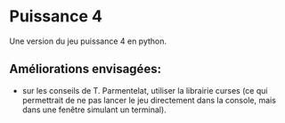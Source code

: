 # Puissance 4

Une version du jeu puissance 4 en python.

## Améliorations envisagées:
* sur les conseils de T. Parmentelat, utiliser la librairie curses (ce qui permettrait de ne pas lancer le jeu directement dans la console, mais dans une fenêtre simulant un terminal).
